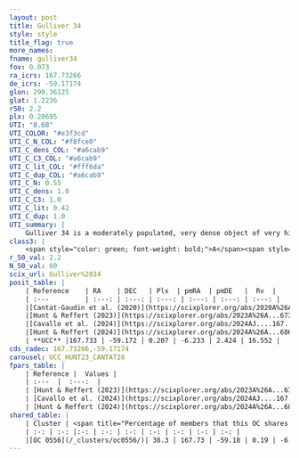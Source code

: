 ```yaml
---
layout: post
title: Gulliver 34
style: style
title_flag: true
more_names: 
fname: gulliver34
fov: 0.073
ra_icrs: 167.73266
de_icrs: -59.17174
glon: 290.36125
glat: 1.2236
r50: 2.2
plx: 0.20695
UTI: "0.68"
UTI_COLOR: "#e3f3cd"
UTI_C_N_COL: "#f8fce0"
UTI_C_dens_COL: "#a6cab9"
UTI_C_C3_COL: "#a6cab9"
UTI_C_lit_COL: "#fff6da"
UTI_C_dup_COL: "#a6cab9"
UTI_C_N: 0.55
UTI_C_dens: 1.0
UTI_C_C3: 1.0
UTI_C_lit: 0.42
UTI_C_dup: 1.0
UTI_summary: |
    Gulliver 34 is a moderately populated, very dense object of very high C3 quality. It is poorly studied in the literature. This object shares a moderate percentage of members with a later reported entry.
class3: |
    <span style="color: green; font-weight: bold;">A</span><span style="color: green; font-weight: bold;">A</span>
r_50_val: 2.2
N_50_val: 60
scix_url: Gulliver%2034
posit_table: |
    | Reference    | RA    | DEC   | Plx  | pmRA  | pmDE   |  Rv  |
    | :---         | :---: | :---: | :---: | :---: | :---: | :---: |
    |[Cantat-Gaudin et al. (2020)](https://scixplorer.org/abs/2020A%26A...640A...1C) | 167.722 | -59.158 | 0.223 | -6.179 | 2.409 | -- |
    |[Hunt & Reffert (2023)](https://scixplorer.org/abs/2023A%26A...673A.114H) | 167.736 | -59.168 | 0.197 | -6.249 | 2.431 | 0.056 |
    |[Cavallo et al. (2024)](https://scixplorer.org/abs/2024AJ....167...12C) | 167.709 | -59.171 | 0.196 | -- | -- | -- |
    |[Hunt & Reffert (2024)](https://scixplorer.org/abs/2024A%26A...686A..42H) | 167.736 | -59.168 | 0.197 | -6.249 | 2.431 | 0.056 |
    | **UCC** |167.733 | -59.172 | 0.207 | -6.233 | 2.424 | 16.552 | 
cds_radec: 167.73266,-59.17174
carousel: UCC_HUNT23_CANTAT20
fpars_table: |
    | Reference |  Values |
    | :---  |  :---:  |
    | [Hunt & Reffert (2023)](https://scixplorer.org/abs/2023A%26A...673A.114H) | `AV50=1.357, diffAV50=1.119, MOD50=13.274, logAge50=8.424` |
    | [Cavallo et al. (2024)](https://scixplorer.org/abs/2024AJ....167...12C) | `AV50=1.4, dMod50=12.84, logAge50=8.56, [Fe/H]50=0.24` |
    | [Hunt & Reffert (2024)](https://scixplorer.org/abs/2024A%26A...686A..42H) | `MassJ=611.590` |
shared_table: |
    | Cluster | <span title="Percentage of members that this OC shares with the ones listed">%</span>   | RA   | DEC   | Plx   | pmRA  | pmDE  | Rv | UTI |
    | :-: | :-: |:-: | :-: | :-: | :-: | :-: | :-: | :-: |
    |[OC 0556](/_clusters/oc0556/)| 38.3 | 167.73 | -59.18 | 0.19 | -6.26 | 2.42 | 18.42 |0.03 |
---
```

